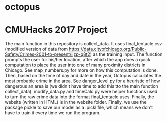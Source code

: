 # octopus
CMUHacks 2017 Project
=======
The main function in this repository is collect_data. It uses final_tentacle.csv (modified version of data from https://data.cityofchicago.org/Public-Safety/Crimes-2001-to-present/ijzp-q8t2) as the training input. The function prompts the user for his/her location, after which the app does a quick computation to place the user into one of many proximity districts in Chicago. See map_numbers.py for more on how this computation is done. Then, based on the time of day and date in the year, Octopus calculates the most probable crime in the area. See danger_level.py for a heuristic of how dangerous an area is (we didn't have time to add this tto the main function collect_data). modify_data.py and timeCalc.py were helper functions used to turn the raw crime data into the format final_tentacle uses. Finally, the website (written in HTML) is in the website folder. Finally, we use the package pickle to save our model as a .pickl file, which means we don't have to train it every time we run the program. 

